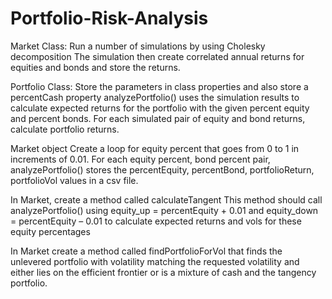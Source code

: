 # Portfolio-Risk-Analysis

Market Class:
Run a number of simulations by using Cholesky decomposition 
The simulation then create correlated annual returns for equities and bonds and store the returns.

Portfolio Class:
Store the parameters in class properties and also store a percentCash property
analyzePortfolio() uses the simulation results to calculate expected returns for the portfolio with the
given percent equity and percent bonds. For each simulated pair of equity and bond returns, calculate portfolio returns.

Market object 
Create a loop for equity percent that goes from 0 to 1 in increments of 0.01.
For each equity percent, bond percent pair, analyzePortfolio() stores the percentEquity, percentBond, portfolioReturn,
portfolioVol values in a csv file.

In Market, create a method called calculateTangent
This method should call analyzePortfolio() using equity_up = percentEquity + 0.01 and
equity_down = percentEquity – 0.01 to calculate expected returns and vols for these equity
percentages 

In Market create a method called findPortfolioForVol that finds the unlevered portfolio 
with volatility matching the requested volatility and either lies on the efficient frontier or
is a mixture of cash and the tangency portfolio.


